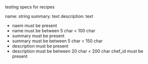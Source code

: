 testing specs for recipes

name: string
summary: text
description: text

- naem must be present
- name must be between 5 char < 100 char
- summary must be present
- summary must be between 5 char < 150 char
- description must be present
- description must be between 20 char < 200 char
 chef_id must be present